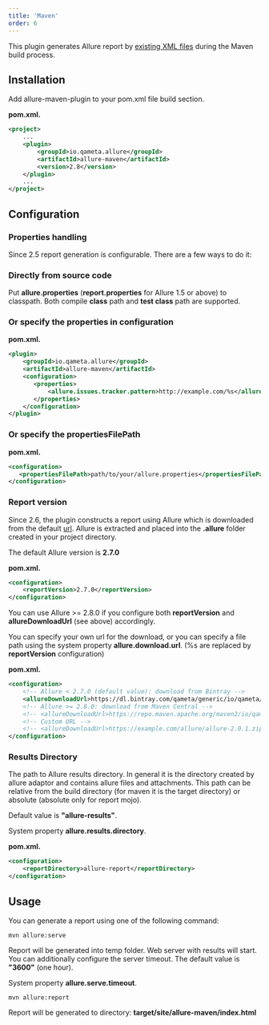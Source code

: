 ```yaml
---
title: 'Maven'
order: 6
---
```


This plugin generates Allure report by [existing XML files](https://github.com/allure-framework/allure-core/wiki#gathering-information-about-tests)
during the Maven build process.

## Installation

Add allure-maven-plugin to your pom.xml file build section.

**pom.xml.**

```xml
<project>
    ...
    <plugin>
        <groupId>io.qameta.allure</groupId>
        <artifactId>allure-maven</artifactId>
        <version>2.8</version>
    </plugin>
    ...
</project>
```

## Configuration

### Properties handling

Since 2.5 report generation is configurable. There are a few ways to do
it:

### Directly from source code

Put **allure.properties** (**report.properties** for Allure 1.5 or
above) to classpath. Both compile **class** path and **test class** path
are supported.

### Or specify the **properties** in configuration

**pom.xml.**

```xml
<plugin>
    <groupId>io.qameta.allure</groupId>
    <artifactId>allure-maven</artifactId>
    <configuration>
       <properties>
           <allure.issues.tracker.pattern>http://example.com/%s</allure.issues.tracker.pattern>
       </properties>
    </configuration>
</plugin>
```

### Or specify the **propertiesFilePath**

**pom.xml.**

```xml
<configuration>
   <propertiesFilePath>path/to/your/allure.properties</propertiesFilePath>
</configuration>
```

### Report version

Since 2.6, the plugin constructs a report using Allure which is
downloaded from the default
[url](https://dl.bintray.com/qameta/generic/io/qameta/allure/allure).
Allure is extracted and placed into the **.allure** folder created in
your project directory.

The default Allure version is **2.7.0**

**pom.xml.**

```xml
<configuration>
    <reportVersion>2.7.0</reportVersion>
</configuration>
```

You can use Allure &gt;= 2.8.0 if you configure both **reportVersion**
and **allureDownloadUrl** (see above) accordingly.

You can specify your own url for the download, or you can specify a file
path using the system property **allure.download.url**. (%s are replaced
by **reportVersion** configuration)

**pom.xml.**

```xml
<configuration>
    <!-- Allure < 2.7.0 (default value): download from Bintray -->
    <allureDownloadUrl>https://dl.bintray.com/qameta/generic/io/qameta/allure/allure/%s/allure-%s.zip</allureDownloadUrl>
    <!-- Allure >= 2.8.0: download from Maven Central -->
    <!-- <allureDownloadUrl>https://repo.maven.apache.org/maven2/io/qameta/allure/allure-commandline/%s/allure-commandline-%s.zip</allureDownloadUrl> -->
    <!-- Custom URL -->
    <!-- <allureDownloadUrl>https://example.com/allure/allure-2.0.1.zip</allureDownloadUrl> -->
</configuration>
```

### Results Directory

The path to Allure results directory. In general it is the directory
created by allure adaptor and contains allure files and attachments.
This path can be relative from the build directory (for maven it is the
target directory) or absolute (absolute only for report mojo).

Default value is **"allure-results"**.

System property **allure.results.directory**.

**pom.xml.**

```xml
<configuration>
    <reportDirectory>allure-report</reportDirectory>
</configuration>
```

## Usage

You can generate a report using one of the following command:

    mvn allure:serve

Report will be generated into temp folder. Web server with results will
start. You can additionally configure the server timeout. The default
value is **"3600"** (one hour).

System property **allure.serve.timeout**.

    mvn allure:report

Report will be generated tо directory: **target/site/allure-maven/index.html**
